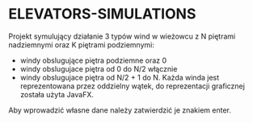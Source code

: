 # ELEVATORS-SIMULATIONS
Projekt symulujący działanie 3 typów wind w wieżowcu z N piętrami nadziemnymi oraz K piętrami podziemnymi:

* windy obslugujące piętra podziemne oraz 0
* windy obslugujace piętra od 0 do N/2 włącznie
* windy obslugujace piętra od N/2 + 1 do N.
Każda winda jest reprezentowana przez oddzielny wątek, do reprezentacji graficznej została użyta JavaFX.

Aby wprowadzić własne dane należy zatwierdzić je znakiem enter.
